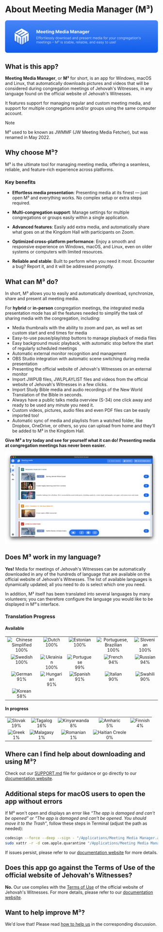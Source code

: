 <!-- markdownlint-disable no-inline-html -->

# About Meeting Media Manager (M³)

![M³ banner](./docs/src/assets/m3-banner.png)

## What is this app?

**Meeting Media Manager**, or **M³** for short, is an app for Windows, macOS and Linux, that automatically downloads pictures and videos that will be considered during congregation meetings of Jehovah's Witnesses, in any language found on the official website of Jehovah's Witnesses.

It features support for managing regular and custom meeting media, and support for multiple congregations and/or groups using the same computer account.

> [!NOTE]  
> M³ used to be known as JWMMF (JW Meeting Media Fetcher), but was renamed in May 2022.

## Why choose M³?

M³ is the ultimate tool for managing meeting media, offering a seamless, reliable, and feature-rich experience across platforms.

### Key benefits

- **Effortless media presentation**: Presenting media at its finest — just open M³ and everything works. No complex setup or extra steps required.

- **Multi-congregation support**: Manage settings for multiple congregations or groups easily within a single application.

- **Advanced features**: Easily add extra media, and automatically share what goes on at the Kingdom Hall with participants on Zoom.

- **Optimized cross-platform performance**: Enjoy a smooth and responsive experience on Windows, macOS, and Linux, even on older systems or computers with limited resources.

- **Reliable and stable**: Built to perform when you need it most. Encounter a bug? Report it, and it will be addressed promptly.

## What can M³ do?

In short, M³ allows you to easily and automatically download, synchronize, share and present all meeting media.

For **hybrid** or **in-person** congregation meetings, the integrated media presentation mode has all the features needed to simplify the task of sharing media with the congregation, including:

- Media thumbnails with the ability to zoom and pan, as well as set custom start and end times for media
- Easy-to-use pause/play/stop buttons to manage playback of media files
- Easy background music playback, with automatic stop before the start of regularly scheduled meetings
- Automatic external monitor recognition and management
- OBS Studio integration with automatic scene switching during media presentation
- Presenting the official website of Jehovah's Witnesses on an external monitor
- Import JWPUB files, JWLPLAYLIST files and videos from the official website of Jehovah's Witnesses in a few clicks.
- Import Study Bible media and audio recordings of the New World Translation of the Bible in seconds.
- Always have a public talks media overview (S-34) one click away and ready to be used any minute you need it.
- Custom videos, pictures, audio files and even PDF files can be easily imported too!
- Automatic sync of media and playlists from a watched folder, like Dropbox, OneDrive, or others, so you can upload from home and they’ll be added to M³ in the Kingdom Hall.

**Give M³ a try today and see for yourself what it can do! Presenting media at congregation meetings has never been easier.**

![M³ preview](./docs/src/assets/m3-preview.png)

## Does M³ work in my language?

**Yes!** Media for meetings of Jehovah's Witnesses can be automatically downloaded in any of the hundreds of language that are available on the official website of Jehovah's Witnesses. The list of available languages is dynamically updated; all you need to do is select which one you need.

In addition, M³ itself has been translated into several languages by many volunteers; you can therefore configure the language you would like to be displayed in M³'s interface.

### Translation Progress

<!-- markdownlint-capture -->
<!-- markdownlint-disable -->
<!-- prettier-ignore-start -->
<!-- CROWDIN-TRANSLATIONS-PROGRESS-ACTION-START -->


#### Available

<table><tr><td align="center" valign="top"><img width="30px" height="30px" title="Chinese Simplified" alt="Chinese Simplified" src="https://raw.githubusercontent.com/benjaminjonard/crowdin-translations-progress-action/1.0/flags/zh-CN.png"></div><div align="center" valign="top">100%</td><td align="center" valign="top"><img width="30px" height="30px" title="Dutch" alt="Dutch" src="https://raw.githubusercontent.com/benjaminjonard/crowdin-translations-progress-action/1.0/flags/nl.png"></div><div align="center" valign="top">100%</td><td align="center" valign="top"><img width="30px" height="30px" title="Estonian" alt="Estonian" src="https://raw.githubusercontent.com/benjaminjonard/crowdin-translations-progress-action/1.0/flags/et.png"></div><div align="center" valign="top">100%</td><td align="center" valign="top"><img width="30px" height="30px" title="Portuguese, Brazilian" alt="Portuguese, Brazilian" src="https://raw.githubusercontent.com/benjaminjonard/crowdin-translations-progress-action/1.0/flags/pt-BR.png"></div><div align="center" valign="top">100%</td><td align="center" valign="top"><img width="30px" height="30px" title="Slovenian" alt="Slovenian" src="https://raw.githubusercontent.com/benjaminjonard/crowdin-translations-progress-action/1.0/flags/sl.png"></div><div align="center" valign="top">100%</td></tr><tr><td align="center" valign="top"><img width="30px" height="30px" title="Swedish" alt="Swedish" src="https://raw.githubusercontent.com/benjaminjonard/crowdin-translations-progress-action/1.0/flags/sv-SE.png"></div><div align="center" valign="top">100%</td><td align="center" valign="top"><img width="30px" height="30px" title="Ukrainian" alt="Ukrainian" src="https://raw.githubusercontent.com/benjaminjonard/crowdin-translations-progress-action/1.0/flags/uk.png"></div><div align="center" valign="top">100%</td><td align="center" valign="top"><img width="30px" height="30px" title="Portuguese" alt="Portuguese" src="https://raw.githubusercontent.com/benjaminjonard/crowdin-translations-progress-action/1.0/flags/pt-PT.png"></div><div align="center" valign="top">99%</td><td align="center" valign="top"><img width="30px" height="30px" title="French" alt="French" src="https://raw.githubusercontent.com/benjaminjonard/crowdin-translations-progress-action/1.0/flags/fr.png"></div><div align="center" valign="top">94%</td><td align="center" valign="top"><img width="30px" height="30px" title="Russian" alt="Russian" src="https://raw.githubusercontent.com/benjaminjonard/crowdin-translations-progress-action/1.0/flags/ru.png"></div><div align="center" valign="top">94%</td></tr><tr><td align="center" valign="top"><img width="30px" height="30px" title="German" alt="German" src="https://raw.githubusercontent.com/benjaminjonard/crowdin-translations-progress-action/1.0/flags/de.png"></div><div align="center" valign="top">91%</td><td align="center" valign="top"><img width="30px" height="30px" title="Hungarian" alt="Hungarian" src="https://raw.githubusercontent.com/benjaminjonard/crowdin-translations-progress-action/1.0/flags/hu.png"></div><div align="center" valign="top">91%</td><td align="center" valign="top"><img width="30px" height="30px" title="Spanish" alt="Spanish" src="https://raw.githubusercontent.com/benjaminjonard/crowdin-translations-progress-action/1.0/flags/es-ES.png"></div><div align="center" valign="top">91%</td><td align="center" valign="top"><img width="30px" height="30px" title="Italian" alt="Italian" src="https://raw.githubusercontent.com/benjaminjonard/crowdin-translations-progress-action/1.0/flags/it.png"></div><div align="center" valign="top">90%</td><td align="center" valign="top"><img width="30px" height="30px" title="Swahili" alt="Swahili" src="https://raw.githubusercontent.com/benjaminjonard/crowdin-translations-progress-action/1.0/flags/sw.png"></div><div align="center" valign="top">90%</td></tr><tr><td align="center" valign="top"><img width="30px" height="30px" title="Korean" alt="Korean" src="https://raw.githubusercontent.com/benjaminjonard/crowdin-translations-progress-action/1.0/flags/ko.png"></div><div align="center" valign="top">58%</td></table>

#### In progress

<table><tr><td align="center" valign="top"><img width="30px" height="30px" title="Slovak" alt="Slovak" src="https://raw.githubusercontent.com/benjaminjonard/crowdin-translations-progress-action/1.0/flags/sk.png"></div><div align="center" valign="top">19%</td><td align="center" valign="top"><img width="30px" height="30px" title="Tagalog" alt="Tagalog" src="https://raw.githubusercontent.com/benjaminjonard/crowdin-translations-progress-action/1.0/flags/tl.png"></div><div align="center" valign="top">16%</td><td align="center" valign="top"><img width="30px" height="30px" title="Kinyarwanda" alt="Kinyarwanda" src="https://raw.githubusercontent.com/benjaminjonard/crowdin-translations-progress-action/1.0/flags/rw.png"></div><div align="center" valign="top">8%</td><td align="center" valign="top"><img width="30px" height="30px" title="Amharic" alt="Amharic" src="https://raw.githubusercontent.com/benjaminjonard/crowdin-translations-progress-action/1.0/flags/am.png"></div><div align="center" valign="top">5%</td><td align="center" valign="top"><img width="30px" height="30px" title="Finnish" alt="Finnish" src="https://raw.githubusercontent.com/benjaminjonard/crowdin-translations-progress-action/1.0/flags/fi.png"></div><div align="center" valign="top">4%</td></tr><tr><td align="center" valign="top"><img width="30px" height="30px" title="Greek" alt="Greek" src="https://raw.githubusercontent.com/benjaminjonard/crowdin-translations-progress-action/1.0/flags/el.png"></div><div align="center" valign="top">1%</td><td align="center" valign="top"><img width="30px" height="30px" title="Malagasy" alt="Malagasy" src="https://raw.githubusercontent.com/benjaminjonard/crowdin-translations-progress-action/1.0/flags/mg.png"></div><div align="center" valign="top">1%</td><td align="center" valign="top"><img width="30px" height="30px" title="Romanian" alt="Romanian" src="https://raw.githubusercontent.com/benjaminjonard/crowdin-translations-progress-action/1.0/flags/ro.png"></div><div align="center" valign="top">1%</td><td align="center" valign="top"><img width="30px" height="30px" title="Haitian Creole" alt="Haitian Creole" src="https://raw.githubusercontent.com/benjaminjonard/crowdin-translations-progress-action/1.0/flags/ht.png"></div><div align="center" valign="top">0%</td></table>
<!-- CROWDIN-TRANSLATIONS-PROGRESS-ACTION-END -->
<!-- prettier-ignore-end -->
<!-- markdownlint-restore -->

## Where can I find help about downloading and using M³?

Check out our [SUPPORT.md](https://github.com/sircharlo/meeting-media-manager/blob/master/SUPPORT.md) file for guidance or go directly to our [documentation website](https://sircharlo.github.io/meeting-media-manager/).

## Additional steps for macOS users to open the app without errors

If M³ won't open and displays an error like _“The app is damaged and can't be opened”_ or _“The app is damaged and can't be opened. You should move it to the Trash”_, follow these steps in Terminal (adjust the path as needed):

```bash
codesign --force --deep --sign - "/Applications/Meeting Media Manager.app"
sudo xattr -r -d com.apple.quarantine "/Applications/Meeting Media Manager.app"
```

If issues persist, please refer to our [documentation website](https://sircharlo.github.io/meeting-media-manager/using-at-a-kingdom-hall#additional-steps-for-macos-users) for more details.

## Does this app go against the Terms of Use of the official website of Jehovah's Witnesses?

**No.** Our use complies with the [Terms of Use](https://www.jw.org/finder?docid=1011511&prefer=content) of the official website of Jehovah's Witnesses. For more details, please refer to our [documentation website](https://sircharlo.github.io/meeting-media-manager/faq#terms-of-use).

## Want to help improve M³?

We'd love that! Please read [how to help us](https://github.com/sircharlo/meeting-media-manager/discussions/2771) in the corresponding discussion.

